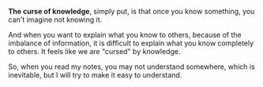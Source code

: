 **The curse of knowledge**, simply put, is that once you know something, you can't imagine not knowing it.

And when you want to explain what you know to others, because of the imbalance of information, it is difficult to explain what you know completely to others. It feels like we are "cursed" by knowledge.

So, when you read my notes, you may not understand somewhere, which is inevitable, but I will try to make it easy to understand.

